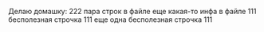 Делаю домашку: 222
пара строк в файле
еще какая-то инфа в файле 111
бесполезная строчка 111
еще одна бесполезная строчка 111
